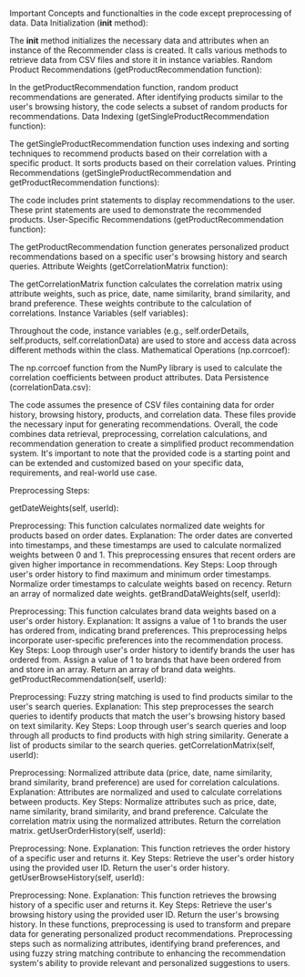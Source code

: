 Important Concepts and functionalties in the code except preprocessing of data.
Data Initialization (__init__ method):

The __init__ method initializes the necessary data and attributes when an instance of the Recommender class is created. It calls various methods to retrieve data from CSV files and store it in instance variables.
Random Product Recommendations (getProductRecommendation function):

In the getProductRecommendation function, random product recommendations are generated. After identifying products similar to the user's browsing history, the code selects a subset of random products for recommendations.
Data Indexing (getSingleProductRecommendation function):

The getSingleProductRecommendation function uses indexing and sorting techniques to recommend products based on their correlation with a specific product. It sorts products based on their correlation values.
Printing Recommendations (getSingleProductRecommendation and getProductRecommendation functions):

The code includes print statements to display recommendations to the user. These print statements are used to demonstrate the recommended products.
User-Specific Recommendations (getProductRecommendation function):

The getProductRecommendation function generates personalized product recommendations based on a specific user's browsing history and search queries.
Attribute Weights (getCorrelationMatrix function):

The getCorrelationMatrix function calculates the correlation matrix using attribute weights, such as price, date, name similarity, brand similarity, and brand preference. These weights contribute to the calculation of correlations.
Instance Variables (self variables):

Throughout the code, instance variables (e.g., self.orderDetails, self.products, self.correlationData) are used to store and access data across different methods within the class.
Mathematical Operations (np.corrcoef):

The np.corrcoef function from the NumPy library is used to calculate the correlation coefficients between product attributes.
Data Persistence (correlationData.csv):

The code assumes the presence of CSV files containing data for order history, browsing history, products, and correlation data. These files provide the necessary input for generating recommendations.
Overall, the code combines data retrieval, preprocessing, correlation calculations, and recommendation generation to create a simplified product recommendation system. It's important to note that the provided code is a starting point and can be extended and customized based on your specific data, requirements, and real-world use case.


Preprocessing Steps:


getDateWeights(self, userId):

Preprocessing: This function calculates normalized date weights for products based on order dates.
Explanation: The order dates are converted into timestamps, and these timestamps are used to calculate normalized weights between 0 and 1. This preprocessing ensures that recent orders are given higher importance in recommendations.
Key Steps:
Loop through user's order history to find maximum and minimum order timestamps.
Normalize order timestamps to calculate weights based on recency.
Return an array of normalized date weights.
getBrandDataWeights(self, userId):

Preprocessing: This function calculates brand data weights based on a user's order history.
Explanation: It assigns a value of 1 to brands the user has ordered from, indicating brand preferences. This preprocessing helps incorporate user-specific preferences into the recommendation process.
Key Steps:
Loop through user's order history to identify brands the user has ordered from.
Assign a value of 1 to brands that have been ordered from and store in an array.
Return an array of brand data weights.
getProductRecommendation(self, userId):

Preprocessing: Fuzzy string matching is used to find products similar to the user's search queries.
Explanation: This step preprocesses the search queries to identify products that match the user's browsing history based on text similarity.
Key Steps:
Loop through user's search queries and loop through all products to find products with high string similarity.
Generate a list of products similar to the search queries.
getCorrelationMatrix(self, userId):

Preprocessing: Normalized attribute data (price, date, name similarity, brand similarity, brand preference) are used for correlation calculations.
Explanation: Attributes are normalized and used to calculate correlations between products.
Key Steps:
Normalize attributes such as price, date, name similarity, brand similarity, and brand preference.
Calculate the correlation matrix using the normalized attributes.
Return the correlation matrix.
getUserOrderHistory(self, userId):

Preprocessing: None.
Explanation: This function retrieves the order history of a specific user and returns it.
Key Steps:
Retrieve the user's order history using the provided user ID.
Return the user's order history.
getUserBrowseHistory(self, userId):

Preprocessing: None.
Explanation: This function retrieves the browsing history of a specific user and returns it.
Key Steps:
Retrieve the user's browsing history using the provided user ID.
Return the user's browsing history.
In these functions, preprocessing is used to transform and prepare data for generating personalized product recommendations. Preprocessing steps such as normalizing attributes, identifying brand preferences, and using fuzzy string matching contribute to enhancing the recommendation system's ability to provide relevant and personalized suggestions to users.